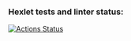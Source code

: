 ### Hexlet tests and linter status:
[![Actions Status](https://github.com/ismatech/js-starter-project-44/actions/workflows/hexlet-check.yml/badge.svg)](https://github.com/ismatech/js-starter-project-44/actions)